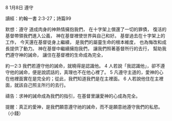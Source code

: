 8
1月8日 遵守

讀經：約翰一書 2:3-27；詩篇99

默想：遵守
道成肉身的神熱情擁抱我們，
在十字架上償還了一切的罪債，
復活的基督帶領我們進入公義，
神在基督裡使世界與自己和好。
基督過去在十字架上的工作，
今天還在基督徒身上繼續，
是我們的屬靈生命的根本維度，
也為悔改和成長提供了動力。
神在基督中繼續擁抱我們，
讓我們照著基督所行的去行，
幫助我們遵守神的誡命，
讓住在基督裡的生命成為完全，

約一2:3 我們若遵守他的誡命，就曉得是認識他。 4 人若說「我認識他」，卻不遵守他的誡命，便是說謊話的，真理也不在他心裡了。 5 凡遵守主道的，愛神的心在他裡面實在是完全的；從此，我們知道我們是在主裡面。 6 人若說他住在主裡面，就該自己照主所行的去行。

禱告：求神的誡命成為我們的指引，在基督里讓愛神的心成為完全。

提醒：真正的愛神，是我們願意遵守祂的誡命，而不是願意祂遵守我們的私慾。
（小錢）
